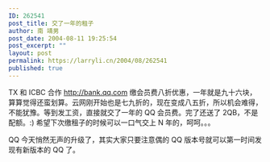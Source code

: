 ```yaml
---
ID: 262541
post_title: 交了一年的租子
author: 南 靖男
post_date: 2004-08-11 19:25:54
post_excerpt: ""
layout: post
permalink: https://larryli.cn/2004/08/262541
published: true
---
```

TX 和 ICBC 合作 <a href="http://bank.qq.com">http://bank.qq.com</a> 缴会员费八折优惠，一年就是九十六块，算算觉得还蛮划算。云网刚开始也是七九折的，现在变成八五折，所以机会难得，不能犹豫。等到发工资，直接就交了一年的 QQ 会员费。完了还送了 2QB，不是配额。:)
希望下次缴租子的时候可以一口气交上 N 年的，呵呵。。。

QQ 今天悄然无声的升级了，其实大家只要注意偶的 QQ 版本号就可以第一时间发现有新版本的 QQ 了。